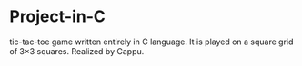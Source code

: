 # Project-in-C

tic-tac-toe game written entirely in C language. It is played on a square grid of 3×3 squares.
Realized by Cappu.
